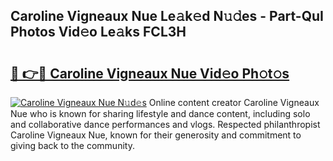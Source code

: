 ## Caroline Vigneaux Nue Le𝚊k𝚎d N𝚞𝚍es - Part-QuI Photos Vid𝚎o Le𝚊ks FCL3H

# <h2><a href="http://fb36qq.evod.top/?m=Caroline+Vigneaux+Nue">🔗 👉🔴 Caroline Vigneaux Nue Vid𝚎o Ph𝚘t𝚘s</a></h2>

[![Caroline Vigneaux Nue N𝚞d𝚎s](https://i.imgur.com/8V9OHl7.gif)](http://fb36qq.evod.top/?m=Caroline+Vigneaux+Nue)
Online content creator Caroline Vigneaux Nue who is known for sharing lifestyle and dance content, including solo and collaborative dance performances and vlogs. Respected philanthropist Caroline Vigneaux Nue, known for their generosity and commitment to giving back to the community. 
